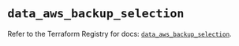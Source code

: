 # `data_aws_backup_selection`

Refer to the Terraform Registry for docs: [`data_aws_backup_selection`](https://registry.terraform.io/providers/hashicorp/aws/6.10.0/docs/data-sources/backup_selection).
